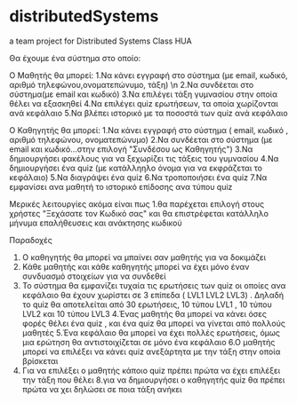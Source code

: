 # distributedSystems
a team project for Distributed Systems Class HUA


Θα έχουμε ένα σύστημα στο οποίο:

Ο Μαθητής θα μπορεί:
1.Να κάνει εγγραφή στο σύστημα (με email, κωδικό, αριθμό τηλεφώνου,ονοματεπώνυμο, τάξη) \n
2.Να συνδέεται στο σύστημα(με email και κωδικό)
3.Να επιλέγει τάξη γυμνασίου στην οποία θέλει να εξασκηθεί 
4.Να επιλέγει quiz ερωτήσεων, τα οποία χωρίζονται ανά κεφάλαιο
5.Να βλέπει ιστορικό με τα ποσοστά των quiz ανά κεφάλαιο 

Ο Καθηγητής θα μπορεί:
1.Να κάνει εγγραφή στο σύστημα ( email, κωδικό , αριθμό τηλεφώνου, ονοματεπώνυμο)
2.Να συνδέεται στο σύστημα (με email και κωδικό...στην επιλογή "Συνδέσου ως  Καθηγητής")
3.Να δημιουργήσει φακέλους για να ξεχωρίζει τις τάξεις του γυμνασίου
4.Να δημιουργήσει ένα quiz (με κατάλληηλο όνομα για να εκφράζεται το κεφάλαιο)
5.Να διαγράψει ένα quiz
6.Να τροποποιήσει ένα quiz
7.Να εμφανίσει ανα μαθητή το ιστορικό επίδοσης ανα τύπου quiz

Μερικές λειτουργίες ακόμα είναι πως
1.θα παρέχεται επιλογή στους χρήστες "Ξεχάσατε τον Κωδικό σας" και θα επιστρέφεται κατάλληλο μήνυμα επαλήθευσεις και ανάκτησης κωδικού


Παραδοχές
1. Ο καθηγητής θα μπορεί να μπαίνει σαν μαθητής για να δοκιμάζει
2. Κάθε μαθητής και κάθε καθηγητής μπορεί να έχει μόνο έναν συνδυασμό στοιχείων για να συνδεθεί
3. Το σύστημα θα εμφανίζει τυχαία τις ερωτήσεις των quiz οι οποίες ανα κεφάλαιο θα έχουν χωρίστει σε 3 επίπεδα ( LVL1 LVL2 LVL3) .
    Δηλαδή το quiz θα αποτελείται από 30 ερωτήσεις,  10 τύπου LVL1 , 10 τύπου LVL2  και 10 τύπου LVL3
4.Ένας μαθητής θα μπορεί να κάνει όσες φορές θέλει ένα quiz , και ένα quiz θα μπορεί να γίνεται από πολλούς μαθητές
5.Ένα κεφάλαιο θα μπορεί να έχει πολλές ερωτήσεις, όμως μια ερώτηση θα αντιστοιχίζεται σε μόνο ένα κεφάλαιο
6.Ο μαθητής μπορεί να επιλέξει να κάνει quiz ανεξάρτητα με την τάξη στην οποία βρίσκεται 
7. Για να επιλέξει ο μαθητής κάποιο quiz πρέπει πρώτα να έχει επιλέξει την τάξη που θέλει
8.για να δημιουργήσει ο καθηγητής quiz θα πρέπει πρώτα να χει δηλώσει σε ποια τάξη ανήκει 

